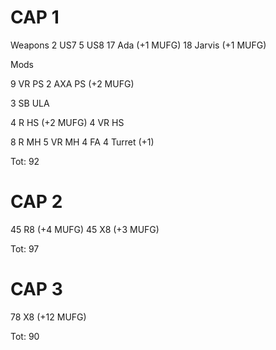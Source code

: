 # CAP 1

Weapons
2 US7
5 US8
17 Ada (+1 MUFG)
18 Jarvis (+1 MUFG)

Mods

9 VR PS
2 AXA PS (+2 MUFG)

3 SB ULA

4 R HS (+2 MUFG)
4 VR HS

8 R MH
5 VR MH
4 FA
4 Turret (+1)

Tot: 92

# CAP 2

45 R8 (+4 MUFG)
45 X8 (+3 MUFG)

Tot: 97

# CAP 3

78 X8 (+12 MUFG)

Tot: 90
